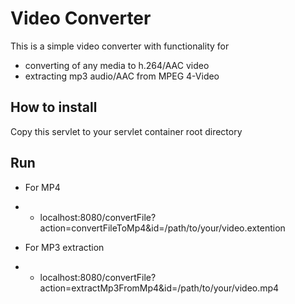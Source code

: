 # Video Converter
This is a simple video converter with functionality for
- converting of any media to h.264/AAC video
- extracting mp3 audio/AAC from MPEG 4-Video

## How to install
Copy this servlet to your servlet container root directory

## Run
- For MP4
- - localhost:8080/convertFile?action=convertFileToMp4&id=/path/to/your/video.extention

- For MP3 extraction 
- - localhost:8080/convertFile?action=extractMp3FromMp4&id=/path/to/your/video.mp4
